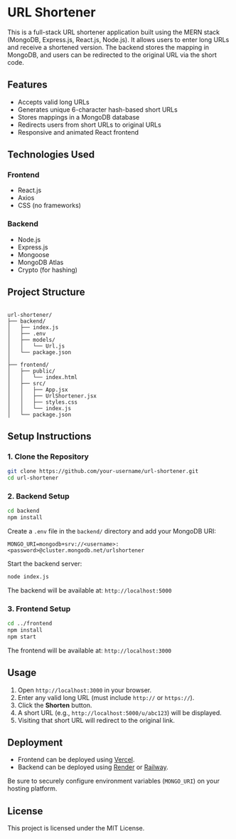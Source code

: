 # URL Shortener

This is a full-stack URL shortener application built using the MERN stack (MongoDB, Express.js, React.js, Node.js). It allows users to enter long URLs and receive a shortened version. The backend stores the mapping in MongoDB, and users can be redirected to the original URL via the short code.

## Features

- Accepts valid long URLs
- Generates unique 6-character hash-based short URLs
- Stores mappings in a MongoDB database
- Redirects users from short URLs to original URLs
- Responsive and animated React frontend

## Technologies Used

### Frontend
- React.js
- Axios
- CSS (no frameworks)

### Backend
- Node.js
- Express.js
- Mongoose
- MongoDB Atlas
- Crypto (for hashing)

## Project Structure

```

url-shortener/
├── backend/
│   ├── index.js
│   ├── .env
│   ├── models/
│   │   └── Url.js
│   └── package.json
│
├── frontend/
│   ├── public/
│   │   └── index.html
│   ├── src/
│   │   ├── App.jsx
│   │   ├── UrlShortener.jsx
│   │   ├── styles.css
│   │   └── index.js
│   └── package.json

````

## Setup Instructions

### 1. Clone the Repository

```bash
git clone https://github.com/your-username/url-shortener.git
cd url-shortener
````

### 2. Backend Setup

```bash
cd backend
npm install
```

Create a `.env` file in the `backend/` directory and add your MongoDB URI:

```env
MONGO_URI=mongodb+srv://<username>:<password>@cluster.mongodb.net/urlshortener
```

Start the backend server:

```bash
node index.js
```

The backend will be available at: `http://localhost:5000`

### 3. Frontend Setup

```bash
cd ../frontend
npm install
npm start
```

The frontend will be available at: `http://localhost:3000`

## Usage

1. Open `http://localhost:3000` in your browser.
2. Enter any valid long URL (must include `http://` or `https://`).
3. Click the **Shorten** button.
4. A short URL (e.g., `http://localhost:5000/u/abc123`) will be displayed.
5. Visiting that short URL will redirect to the original link.

## Deployment

* Frontend can be deployed using [Vercel](https://vercel.com).
* Backend can be deployed using [Render](https://render.com) or [Railway](https://railway.app).

Be sure to securely configure environment variables (`MONGO_URI`) on your hosting platform.

## License

This project is licensed under the MIT License.

